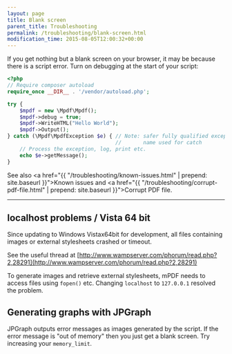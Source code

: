 ```yaml
---
layout: page
title: Blank screen
parent_title: Troubleshooting
permalink: /troubleshooting/blank-screen.html
modification_time: 2015-08-05T12:00:32+00:00
---
```


If you get nothing but a blank screen on your browser, it may be because there is a script error. 
Turn on debugging at the start of your script:

```php
<?php
// Require composer autoload
require_once __DIR__ . '/vendor/autoload.php';

try {
    $mpdf = new \Mpdf\Mpdf();
    $mpdf->debug = true;
    $mpdf->WriteHTML("Hello World");
    $mpdf->Output();
} catch (\Mpdf\MpdfException $e) { // Note: safer fully qualified exception 
                                   //       name used for catch
    // Process the exception, log, print etc.
    echo $e->getMessage();
}

```

See also <a href="{{ "/troubleshooting/known-issues.html" | prepend: site.baseurl }}">Known issues</a> and 
<a href="{{ "/troubleshooting/corrupt-pdf-file.html" | prepend: site.baseurl }}">Corrupt PDF file</a>.

---

## localhost problems / Vista 64 bit

Since updating to Windows Vistax64bit for development, all files containing images or 
external stylesheets crashed or timeout.

See the useful thread at [http://www.wampserver.com/phorum/read.php?2,28291](http://www.wampserver.com/phorum/read.php?2,28291)

To generate images and retrieve external stylesheets, mPDF needs to access files using `fopen()` etc. Changing 
`localhost` to `127.0.0.1` resolved the problem.

## Generating graphs with JPGraph

JPGraph outputs error messages as images generated by the script. If the error message is "out of memory" 
then you just get a blank screen. Try increasing your `memory_limit`.

